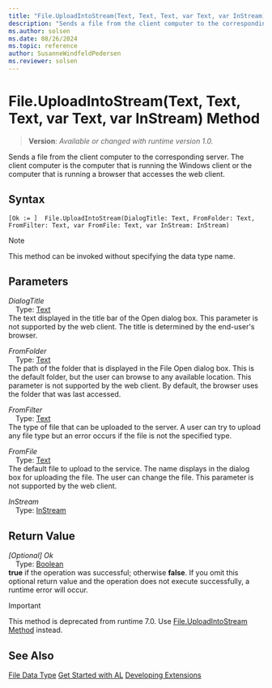 ```yaml
---
title: "File.UploadIntoStream(Text, Text, Text, var Text, var InStream) Method"
description: "Sends a file from the client computer to the corresponding server."
ms.author: solsen
ms.date: 08/26/2024
ms.topic: reference
author: SusanneWindfeldPedersen
ms.reviewer: solsen
---
```

[//]: # (START>DO_NOT_EDIT)
[//]: # (IMPORTANT:Do not edit any of the content between here and the END>DO_NOT_EDIT.)
[//]: # (Any modifications should be made in the .xml files in the ModernDev repo.)
# File.UploadIntoStream(Text, Text, Text, var Text, var InStream) Method
> **Version**: _Available or changed with runtime version 1.0._

Sends a file from the client computer to the corresponding server. The client computer is the computer that is running the Windows client or the computer that is running a browser that accesses the web client.


## Syntax
```AL
[Ok := ]  File.UploadIntoStream(DialogTitle: Text, FromFolder: Text, FromFilter: Text, var FromFile: Text, var InStream: InStream)
```
> [!NOTE]
> This method can be invoked without specifying the data type name.
## Parameters
*DialogTitle*  
&emsp;Type: [Text](../text/text-data-type.md)  
The text displayed in the title bar of the Open dialog box. This parameter is not supported by the web client. The title is determined by the end-user's browser.  

*FromFolder*  
&emsp;Type: [Text](../text/text-data-type.md)  
The path of the folder that is displayed in the File Open dialog box. This is the default folder, but the user can browse to any available location. This parameter is not supported by the web client. By default, the browser uses the folder that was last accessed.  

*FromFilter*  
&emsp;Type: [Text](../text/text-data-type.md)  
The type of file that can be uploaded to the server. A user can try to upload any file type but an error occurs if the file is not the specified type.  

*FromFile*  
&emsp;Type: [Text](../text/text-data-type.md)  
The default file to upload to the service. The name displays in the dialog box for uploading the file. The user can change the file. This parameter is not supported by the web client.  

*InStream*  
&emsp;Type: [InStream](../instream/instream-data-type.md)  
  


## Return Value
*[Optional] Ok*  
&emsp;Type: [Boolean](../boolean/boolean-data-type.md)  
**true** if the operation was successful; otherwise **false**.   If you omit this optional return value and the operation does not execute successfully, a runtime error will occur.  


[//]: # (IMPORTANT: END>DO_NOT_EDIT)

> [!IMPORTANT]  
> This method is deprecated from runtime 7.0. Use [File.UploadIntoStream Method](file-uploadintostream-string-instream-method.md) instead.


## See Also
[File Data Type](file-data-type.md)
[Get Started with AL](../../devenv-get-started.md)
[Developing Extensions](../../devenv-dev-overview.md)